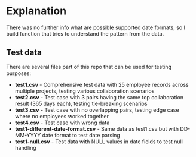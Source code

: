 # Explanation

There was no further info what are possible supported date formats, so I build function that tries to understand the pattern from the data.

## Test data

There are several files part of this repo that can be used for testing purposes:

- **test1.csv** - Comprehensive test data with 25 employee records across multiple projects, testing various collaboration scenarios
- **test2.csv** - Test case with 3 pairs having the same top collaboration result (365 days each), testing tie-breaking scenarios
- **test3.csv** - Test case with no overlapping pairs, testing edge case where no employees worked together
- **test4.csv** - Test case with wrong data
- **test1-different-date-format.csv** - Same data as test1.csv but with DD-MM-YYYY date format to test date parsing
- **test1-null.csv** - Test data with NULL values in date fields to test null handling